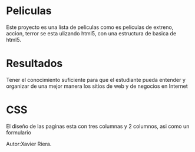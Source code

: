 # Peliculas
Este proyecto es una lista de peliculas como es peliculas de extreno, accion, terror se esta ulizando html5, con una estructura de basica de html5.

# Resultados
Tener el conocimiento suficiente para que el estudiante pueda entender y organizar de una mejor manera
los sitios de web y de negocios en Internet

# CSS
El diseño de las paginas esta con tres columnas y 2 columnos, asi como un formulario 

Autor:Xavier Riera.
